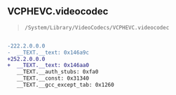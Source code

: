 ## VCPHEVC.videocodec

> `/System/Library/VideoCodecs/VCPHEVC.videocodec`

```diff

-222.2.0.0.0
-  __TEXT.__text: 0x146a9c
+252.2.0.0.0
+  __TEXT.__text: 0x146aa0
   __TEXT.__auth_stubs: 0xfa0
   __TEXT.__const: 0x31340
   __TEXT.__gcc_except_tab: 0x1260

```
